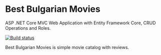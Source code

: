 # Best Bulgarian Movies 
ASP .NET Core MVC Web Application with Entity Framework Core, CRUD Operations and Roles.

[![Build status](https://ci.appveyor.com/api/projects/status/l5wd6uh62t4lg4qd?svg=true)](https://ci.appveyor.com/project/V-Uzunov/bestbulgarianmovies)

Best Bulgarian Movies is simple movie catalog with reviews.
